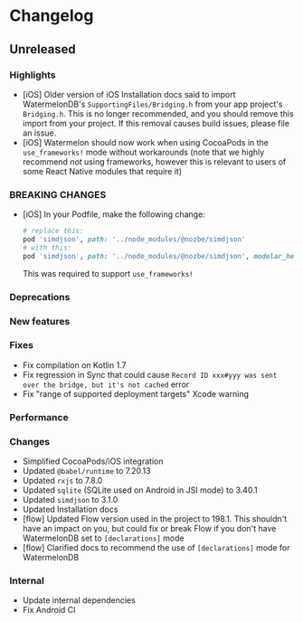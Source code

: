 # Changelog

## Unreleased

### Highlights

- [iOS] Older version of iOS Installation docs said to import WatermelonDB's `SupportingFiles/Bridging.h` from your app project's `Bridging.h`.
  This is no longer recommended, and you should remove this import from your project. If this removal causes build issues, please file an issue.
- [iOS] Watermelon should now work when using CocoaPods in the `use_frameworks!` mode without workarounds (note that we highly recommend _not_ using frameworks, however this is relevant to users of some React Native modules that require it)

### BREAKING CHANGES

- [iOS] In your Podfile, make the following change:

    ```rb
    # replace this:
    pod 'simdjson', path: '../node_modules/@nozbe/simdjson'
    # with this:
    pod 'simdjson', path: '../node_modules/@nozbe/simdjson', modular_headers: true
    ```

    This was required to support `use_frameworks!`

### Deprecations

### New features

### Fixes

- Fix compilation on Kotlin 1.7
- Fix regression in Sync that could cause `Record ID xxx#yyy was sent over the bridge, but it's not cached` error
- Fix "range of supported deployment targets" Xcode warning

### Performance

### Changes

- Simplified CocoaPods/iOS integration
- Updated `@babel/runtime` to 7.20.13
- Updated `rxjs` to 7.8.0
- Updated `sqlite` (SQLite used on Android in JSI mode) to 3.40.1
- Updated `simdjson` to 3.1.0
- Updated Installation docs
- [flow] Updated Flow version used in the project to 198.1. This shouldn't have an impact on you, but could fix or break Flow if you don't have WatermelonDB set to `[declarations]` mode
- [flow] Clarified docs to recommend the use of `[declarations]` mode for WatermelonDB

### Internal

- Update internal dependencies
- Fix Android CI
